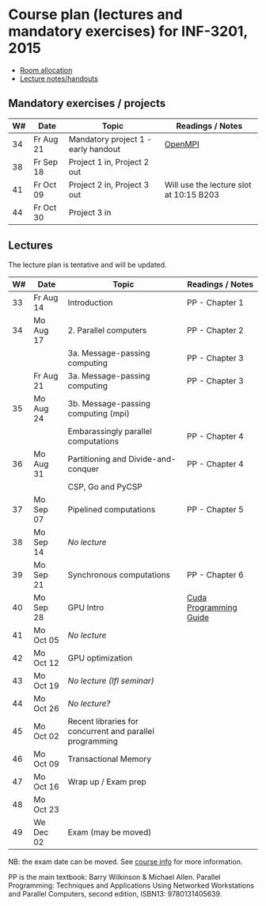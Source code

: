 Course plan (lectures and mandatory exercises) for INF-3201, 2015
=================================================================

* [Room allocation](http://timeplan.uit.no/emne_timeplan.php?year=2015&module[]=INF-3201-2#week-32)
* [Lecture notes/handouts](lectures/)

Mandatory exercises / projects
-------------------

| W#   | Date      | Topic | Readings / Notes |
| ---- | ----      | ----- | -----------------| 
| 34   | Fr Aug 21 | Mandatory project 1 - early handout | [OpenMPI](http://www.open-mpi.org/) |
| 38   | Fr Sep 18 | Project 1 in, Project 2 out         |  |
| 41   | Fr Oct 09 | Project 2 in, Project 3 out         | Will use the lecture slot at 10:15 B203 |
| 44   | Fr Oct 30 | Project 3 in                        |  |

Lectures
--------
The lecture plan is tentative and will be updated.

| W#   | Date      | Topic | Readings / Notes |
| ---- | ----      | ----- | -----------------| 
| 33   | Fr Aug 14 | Introduction                              | PP - Chapter 1 |
| 34   | Mo Aug 17 | 2. Parallel computers                     | PP - Chapter 2 | 
|      |           | 3a. Message-passing computing             | PP - Chapter 3 | 
|      | Fr Aug 21 | 3a. Message-passing computing             | PP - Chapter 3 | 
| 35   | Mo Aug 24 | 3b. Message-passing computing (mpi)       |  |
|      |           | Embarassingly parallel computations       | PP - Chapter 4  |
| 36   | Mo Aug 31 | Partitioning and Divide-and-conquer       | PP - Chapter 4  |
|      |           | CSP, Go and PyCSP                         |  |
| 37   | Mo Sep 07 | Pipelined computations                    | PP - Chapter 5  |
| 38   | Mo Sep 14 | *No lecture*    |   |
| 39   | Mo Sep 21 | Synchronous computations                  | PP - Chapter 6  |
| 40   | Mo Sep 28 | GPU Intro                                 | [Cuda Programming Guide](https://docs.nvidia.com/cuda/cuda-c-programming-guide/)|
| 41   | Mo Oct 05 | *No lecture*    |   |
| 42   | Mo Oct 12 | GPU optimization | |
| 43   | Mo Oct 19 | *No lecture (IfI seminar)*   | |
| 44   | Mo Oct 26 | *No lecture?*    |   |
| 45   | Mo Oct 02 | Recent libraries for concurrent and parallel programming   | |
| 46   | Mo Oct 09 | Transactional Memory    | |
| 47   | Mo Oct 16 | Wrap up / Exam prep    | |
| 48   | Mo Oct 23 |     | |
| 49   | We Dec 02 | Exam (may be moved) | |

NB: the exam date can be moved. See [course info](https://uit.no/studietilbud/emner/emne?p_document_id=407601) for more information. 

PP is the main textbook: Barry Wilkinson & Michael Allen. Parallel Programming: Techniques and Applications Using Networked Workstations and Parallel Computers, second edition, ISBN13: 9780131405639.
